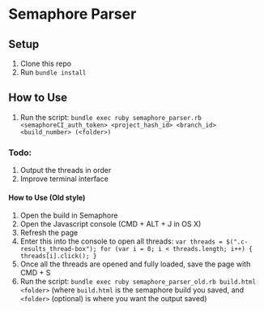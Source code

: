 # Semaphore Parser

## Setup
1. Clone this repo
2. Run `bundle install`

## How to Use
1. Run the script: `bundle exec ruby semaphore_parser.rb <semaphoreCI_auth_token> <project_hash_id> <branch_id> <build_number> (<folder>)`

### Todo:
1. Output the threads in order
2. Improve terminal interface


#### How to Use (Old style)
1. Open the build in Semaphore
2. Open the Javascript console (CMD + ALT + J in OS X)
3. Refresh the page
4. Enter this into the console to open all threads: ```var threads = $(".c-results_thread-box"); for (var i = 0; i < threads.length; i++) { threads[i].click(); }```
5. Once all the threads are opened and fully loaded, save the page with CMD + S
6. Run the script: `bundle exec ruby semaphore_parser_old.rb build.html <folder>` (where `build.html` is the semaphore build you saved, and `<folder>` (optional) is where you want the output saved)
